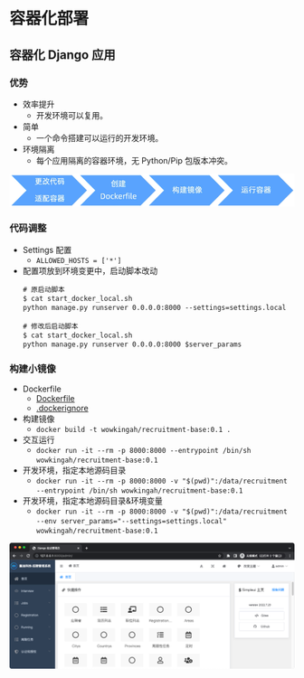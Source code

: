 # 容器化部署
## 容器化 Django 应用
### 优势
- 效率提升
  - 开发环境可以复用。
- 简单
  - 一个命令搭建可以运行的开发环境。
- 环境隔离
  - 每个应用隔离的容器环境，无 Python/Pip 包版本冲突。

![](.container_deployment_images/03e8c3e0.png)

### 代码调整
- Settings 配置
  - `ALLOWED_HOSTS = ['*']`
- 配置项放到环境变更中，启动脚本改动
  ```shell
  # 原启动脚本
  $ cat start_docker_local.sh
  python manage.py runserver 0.0.0.0:8000 --settings=settings.local

  # 修改后启动脚本
  $ cat start_docker_local.sh
  python manage.py runserver 0.0.0.0:8000 $server_params 
  ```

### 构建小镜像
- Dockerfile
  - [Dockerfile](../Dockerfile)  
  - [.dockerignore](../.dockerignore)
- 构建镜像
  - `docker build -t wowkingah/recruitment-base:0.1 .`
- 交互运行
  - `docker run -it --rm -p 8000:8000 --entrypoint /bin/sh wowkingah/recruitment-base:0.1`
- 开发环境，指定本地源码目录
  - `docker run -it --rm -p 8000:8000 -v "$(pwd)":/data/recruitment --entrypoint /bin/sh wowkingah/recruitment-base:0.1`
- 开发环境，指定本地源码目录&环境变量
  - `docker run -it --rm -p 8000:8000 -v "$(pwd)":/data/recruitment --env server_params="--settings=settings.local" wowkingah/recruitment-base:0.1`

![](.container_deployment_images/878fe956.png)


